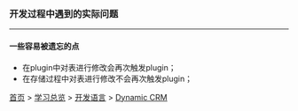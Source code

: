 ### 开发过程中遇到的实际问题
-------

#### 一些容易被遗忘的点

* 在plugin中对表进行修改会再次触发plugin；
* 在存储过程中对表进行修改不会再次触发plugin；



[首页](../../../README.md) > [学习总览](../../../introduction/studyCatalogList.md) > [开发语言](../developmentLanguage.md) > [Dynamic CRM](DynamicCRM.md)

